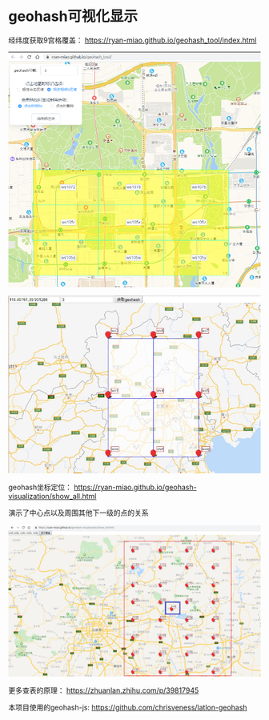 geohash可视化显示
================

经纬度获取9宫格覆盖：
https://ryan-miao.github.io/geohash_tool/index.html

![](./geohash_tool.png)


![](./geohash.jpg)


geohash坐标定位：
https://ryan-miao.github.io/geohash-visualization/show_all.html

演示了中心点以及周围其他下一级的点的关系

![](./show_all.jpg)



更多查表的原理： https://zhuanlan.zhihu.com/p/39817945

本项目使用的geohash-js:  https://github.com/chrisveness/latlon-geohash

